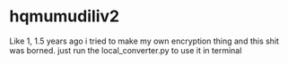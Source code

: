 # hqmumudiliv2
Like 1, 1.5 years ago i tried to make my own encryption thing and this shit was borned.
just run the local_converter.py to use it in terminal
